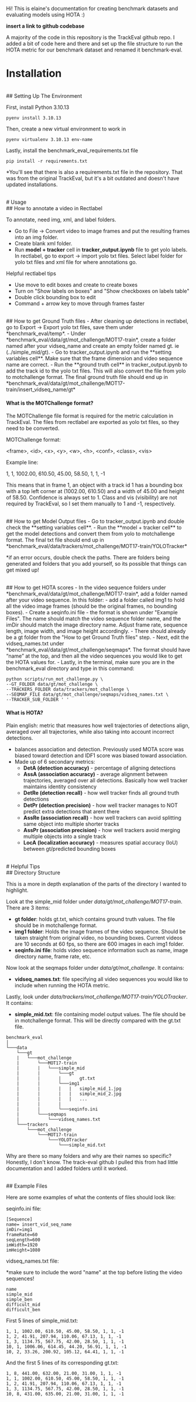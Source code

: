 Hi! This is elaine's documentation for creating benchmark datasets and evaluating models using HOTA :)

**insert a link to github codebase**

A majority of the code in this repository is the TrackEval github repo. I added a bit of code here and there and set up the file structure to run the HOTA metric for our benchmark dataset and renamed it benchmark-eval. 

# Installation
<br>
## Setting Up The Environment

First, install Python 3.10.13

```
pyenv install 3.10.13
```

Then, create a new virtual environment to work in
```
pyenv virtualenv 3.10.13 env-name
```

Lastly, install the benchmark_eval_requirements.txt file
```
pip install -r requirements.txt
```

*You'll see that there is also a requirements.txt file in the repository. That was from the original TrackEval, but it's a bit outdated and doesn't have updated installations. 

<br>
# Usage 
<br>
## How to annotate a video in Rectlabel

To annotate, need img, xml, and label folders. 

- Go to File -> Convert video to image frames and put the resulting frames into an img folder. 
- Create blank xml folder. 
- Run **model + tracker** cell in **tracker_output.ipynb** file to get yolo labels. In rectlabel, go to export -> import yolo txt files. Select label folder for yolo txt files and xml file for where annotations go. 

Helpful rectlabel tips

- Use move to edit boxes and create to create boxes
- Turn on "Show labels on boxes" and "Show checkboxes on labels table"
- Double click bounding box to edit
- Command + arrow key to move through frames faster

<br>
## How to get Ground Truth files
- After cleaning up detections in rectlabel, go to Export -> Export yolo txt files, save them under *benchmark_eval/temp*.
- Under *benchmark_eval/data/gt/mot_challenge/MOT17-train*, create a folder named after your vidseq_name and create an empty folder named gt. ie (../simple_mid/gt).
- Go to tracker_output.ipynb and run the **setting variables cell**. Make sure that the frame dimension and video sequence name are correct. 
- Run the **ground truth cell** in tracker_output.ipynb to add the track id to the yolo txt files. This will also convert the file from yolo to motchallenge format. The final ground truth file should end up in *benchmark_eval/data/gt/mot_challenge/MOT17-train/insert_vidseq_name/gt*

#### What is the MOTChallenge format?

The MOTChallenge file format is required for the metric calculation in TrackEval. The files from rectlabel are exported as yolo txt files, so they need to be converted. 

MOTChallenge format:

<frame\>, <id\>, <x\>, <y\>, <w\>, <h\>, <conf\>, <class\>, <vis\>

Example line:

1, 1, 1002.00, 610.50, 45.00, 58.50, 1, 1, -1

This means that in frame 1, an object with a track id 1 has a bounding box with a top left corner at (1002.00, 610.50) and a width of 45.00 and height of 58.50. Confidence is always set to 1. Class and vis (visibility) are not required by TrackEval, so I set them manually to 1 and -1, respectively. 

<br>
## How to get Model Output files
- Go to tracker_output.ipynb and double check the **setting variables cell**.
- Run the **model + tracker cell** to get the model detections and convert them from yolo to motchallenge format. The final txt file should end up in *benchmark_eval/data/trackers/mot_challenge/MOT17-train/YOLOTracker*

*if an error occurs, double check the paths. There are folders being generated and folders that you add yourself, so its possible that things can get mixed up!

<br>
## How to get HOTA scores
- In the video sequence folders under *benchmark_eval/data/gt/mot_challenge/MOT17-train*, add a folder named after your video sequence. In this folder:
    - add a folder called img1 to hold all the video image frames (should be the original frames, no bounding boxes).
    - Create a seqinfo.ini file - the format is shown under "Example Files". The name should match the video sequence folder name, and the imDir should match the image directory name. Adjust frame rate, sequence length, image width, and image height accordingly. 
    - There should already be a gt folder from the "How to get Ground Truth files" step. 
- Next, edit the vidseq_names.txt under *benchmark_eval/data/gt/mot_challenge/seqmaps*. The format should have “name” at the top, and then all the video sequences you would like to get the HOTA values for. 
- Lastly, in the terminal, make sure you are in the benchmark_eval directory and type in this command:

```
python scripts/run_mot_challenge.py \                                                                     
--GT_FOLDER data/gt/mot_challenge \
--TRACKERS_FOLDER data/trackers/mot_challenge \
--SEQMAP_FILE data/gt/mot_challenge/seqmaps/vidseq_names.txt \
--TRACKER_SUB_FOLDER ' '
```

#### What is HOTA?

Plain english: metric that measures how well trajectories of detections align, averaged over all trajectories, while also taking into account incorrect detections. 

- balances association and detection. Previously used MOTA score was biased toward detection and IDF1 score was biased toward association.
- Made up of 6 secondary metrics:
  - **DetA (detection accuracy)** - percentage of aligning detections
  - **AssA (association accuracy)** - average alignment between trajectories, averaged over all detections. Basically how well tracker maintains identity consistency
  - **DetRe (detection recall)** - how well tracker finds all ground truth detections
  - **DetPr (detection precision)** - how well tracker manages to NOT predict extra detections that arent there
  - **AssRe (association recall)** - how well trackers can avoid splitting same object into multiple shorter tracks
  - **AssPr (association precision)** - how well trackers avoid merging multiple objects into a single track
  - **LocA (localization accuracy)** - measures spatial accuracy (IoU) between gt/predicted bounding boxes

<br>
# Helpful Tips

<br>
## Directory Structure

This is a more in depth explanation of the parts of the directory I wanted to highlight. 

Look at the simple_mid folder under *data/gt/mot_challenge/MOT17-train*. There are 3 items:

- **gt folder**: holds gt.txt, which contains ground truth values. The file should be in motchallenge format. 
- **img1 folder**: Holds the image frames of the video sequence. Should be taken straight from original video, no bounding boxes. Current videos are 10 seconds at 60 fps, so there are 600 images in each img1 folder. 
- **seqinfo.ini file**: holds video sequence information such as name, image directory name, frame rate, etc. 

Now look at the seqmaps folder under *data/gt/mot_challenge*. It contains:

- **vidseq_names.txt**: file specifying all video sequences you would like to include when running the HOTA metric. 

Lastly, look under *data/trackers/mot_challenge/MOT17-train/YOLOTracker*. It contains:

- **simple_mid.txt**: file containing model output values. The file should be in motchallenge format. This will be directly compared with the gt.txt file. 

```
benchmark_eval   
│
└───data
    └───gt
    |   └───mot_challenge
    |       └───MOT17-train
    |       |   └───simple_mid
    |       |       └───gt    
    |       |       |       gt.txt
    |       |       └───img1
    |       |       |   |   simple_mid_1.jpg
    |       |       |   |   simple_mid_2.jpg
    |       |       |   |   ...
    |       |       |
    |       |       └───seqinfo.ini
    |       └───seqmaps
    |           └───vidseq_names.txt
    └───trackers
        └───mot_challenge
            └───MOT17-train
                └───YOLOTracker
                    └───simple_mid.txt

```
Why are there so many folders and why are their names so specific? Honestly, I don't know. The track-eval github I pulled this from had little documentation and I added folders until it worked. 

<br>
## Example Files

Here are some examples of what the contents of files should look like:

seqinfo.ini file:

```
[Sequence]
name= insert_vid_seq_name
imDir=img1
frameRate=60
seqLength=600
imWidth=1920
imHeight=1080
```

vidseq_names.txt file:

*make sure to include the word "name" at the top before listing the video sequences!

```
name
simple_mid
simple_ben
difficult_mid
difficult_ben
```

First 5 lines of simple_mid.txt:
```
1, 1, 1002.00, 610.50, 45.00, 58.50, 1, 1, -1
1, 2, 41.91, 207.94, 110.06, 67.13, 1, 1, -1
1, 3, 1134.75, 567.75, 42.00, 28.50, 1, 1, -1
10, 1, 1006.06, 614.45, 44.20, 56.91, 1, 1, -1
10, 2, 33.26, 200.92, 105.12, 64.41, 1, 1, -1
```

And the first 5 lines of its corresponding gt.txt:
```
1, 8, 441.00, 632.00, 21.00, 31.00, 1, 1, -1
1, 1, 1002.00, 610.50, 45.00, 58.50, 1, 1, -1
1, 2, 41.91, 207.94, 110.06, 67.13, 1, 1, -1
1, 3, 1134.75, 567.75, 42.00, 28.50, 1, 1, -1
10, 8, 431.00, 635.00, 21.00, 31.00, 1, 1, -1
```

